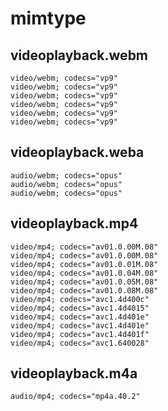 # mimtype

## videoplayback.webm

~~~
video/webm; codecs="vp9"
video/webm; codecs="vp9"
video/webm; codecs="vp9"
video/webm; codecs="vp9"
video/webm; codecs="vp9"
video/webm; codecs="vp9"
~~~

## videoplayback.weba

~~~
audio/webm; codecs="opus"
audio/webm; codecs="opus"
audio/webm; codecs="opus"
~~~

## videoplayback.mp4

~~~
video/mp4; codecs="av01.0.00M.08"
video/mp4; codecs="av01.0.00M.08"
video/mp4; codecs="av01.0.01M.08"
video/mp4; codecs="av01.0.04M.08"
video/mp4; codecs="av01.0.05M.08"
video/mp4; codecs="av01.0.08M.08"
video/mp4; codecs="avc1.4d400c"
video/mp4; codecs="avc1.4d4015"
video/mp4; codecs="avc1.4d401e"
video/mp4; codecs="avc1.4d401e"
video/mp4; codecs="avc1.4d401f"
video/mp4; codecs="avc1.640028"
~~~

## videoplayback.m4a

~~~
audio/mp4; codecs="mp4a.40.2"
~~~
